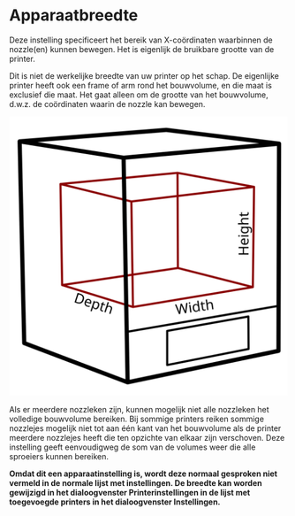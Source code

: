 Apparaatbreedte
====
Deze instelling specificeert het bereik van X-coördinaten waarbinnen de nozzle(en) kunnen bewegen. Het is eigenlijk de bruikbare grootte van de printer.

Dit is niet de werkelijke breedte van uw printer op het schap. De eigenlijke printer heeft ook een frame of arm rond het bouwvolume, en die maat is exclusief die maat. Het gaat alleen om de grootte van het bouwvolume, d.w.z. de coördinaten waarin de nozzle kan bewegen.

![De afmetingen van het bouwvolume](../../../articles/images/build_volume_dimensions.svg)

Als er meerdere nozzleken zijn, kunnen mogelijk niet alle nozzleken het volledige bouwvolume bereiken. Bij sommige printers reiken sommige nozzlejes mogelijk niet tot aan één kant van het bouwvolume als de printer meerdere nozzlejes heeft die ten opzichte van elkaar zijn verschoven. Deze instelling geeft eenvoudigweg de som van de volumes weer die alle sproeiers kunnen bereiken.

**Omdat dit een apparaatinstelling is, wordt deze normaal gesproken niet vermeld in de normale lijst met instellingen. De breedte kan worden gewijzigd in het dialoogvenster Printerinstellingen in de lijst met toegevoegde printers in het dialoogvenster Instellingen.**